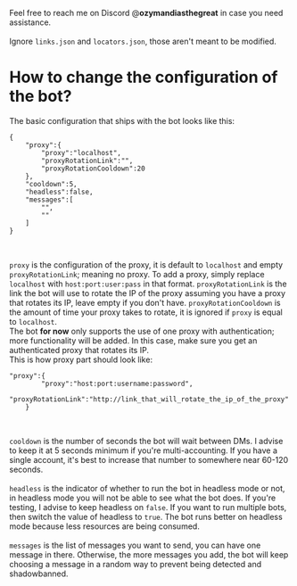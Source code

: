 Feel free to reach me on Discord @**ozymandiasthegreat** in case you need assistance.<br><br>
Ignore ```links.json``` and ```locators.json```, those aren't meant to be modified.
# How to change the configuration of the bot?
The basic configuration that ships with the bot looks like this:
```
{
    "proxy":{
        "proxy":"localhost",
        "proxyRotationLink":"",
        "proxyRotationCooldown":20
    },
    "cooldown":5,
    "headless":false,
    "messages":[
        "",
        ""
    ]
}
```
<br>

```proxy``` is the configuration of the proxy, it is default to ```localhost``` and empty ```proxyRotationLink```; meaning no proxy. To add a proxy, simply replace ```localhost``` with ```host:port:user:pass``` in that format. ```proxyRotationLink``` is the link the bot will use to rotate the IP of the proxy assuming you have a proxy that rotates its IP, leave empty if you don't have. ```proxyRotationCooldown``` is the amount of time your proxy takes to rotate, it is ignored if ```proxy``` is equal to ```localhost```.<br>
The bot **for now** only supports the use of one proxy with authentication; more functionality will be added. In this case, make sure you get an authenticated proxy that rotates its IP.<br>
This is how proxy part should look like:<br>
```
"proxy":{
        "proxy":"host:port:username:password",
        "proxyRotationLink":"http://link_that_will_rotate_the_ip_of_the_proxy"
    }
```
<br>

```cooldown``` is the number of seconds the bot will wait between DMs. I advise to keep it at 5 seconds minimum if you're multi-accounting. If you have a single account, it's best to increase that number to somewhere near 60-120 seconds.<br><br>
```headless``` is the indicator of whether to run the bot in headless mode or not, in headless mode you will not be able to see what the bot does. If you're testing, I advise to keep headless on ```false```. If you want to run multiple bots, then switch the value of headless to ```true```. The bot runs better on headless mode because less resources are being consumed.<br><br>
```messages``` is the list of messages you want to send, you can have one message in there. Otherwise, the more messages you add, the bot will keep choosing a message in a random way to prevent being detected and shadowbanned.